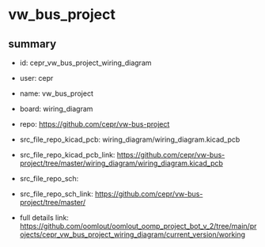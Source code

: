# vw_bus_project
 
## summary 
* id: cepr_vw_bus_project_wiring_diagram
* user: cepr
* name: vw_bus_project
* board: wiring_diagram
* repo: https://github.com/cepr/vw-bus-project
* src_file_repo_kicad_pcb: wiring_diagram/wiring_diagram.kicad_pcb
* src_file_repo_kicad_pcb_link: https://github.com/cepr/vw-bus-project/tree/master/wiring_diagram/wiring_diagram.kicad_pcb


* src_file_repo_sch: 
* src_file_repo_sch_link: https://github.com/cepr/vw-bus-project/tree/master/
* full details link: https://github.com/oomlout/oomlout_oomp_project_bot_v_2/tree/main/projects/cepr_vw_bus_project_wiring_diagram/current_version/working  






